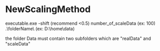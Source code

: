 # NewScalingMethod
executable.exe -shift (recommend <0.5) number_of_scaleData (ex: 100) .\folderName\ (ex: D:\home\data)

the folder Data must contain two subfolders which are "realData" and "scaleData"
